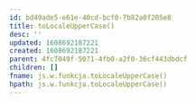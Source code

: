 ```yaml
---
id: bd49ade5-e61e-40cd-bcf0-7b82a0f205e8
title: toLocaleUpperCase()
desc: ''
updated: 1608692187221
created: 1608692187221
parent: 4fc7049f-5071-4fb0-a2f0-36cf443dbdcf
children: []
fname: js.w.funkcja.toLocaleUpperCase()
hpath: js.w.funkcja.toLocaleUpperCase()
---
```



